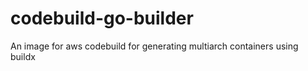 # codebuild-go-builder
An image for aws codebuild for generating multiarch  containers using buildx
